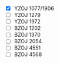 - [x] YZOJ 1077/1906
- [ ] YZOJ 1279
- [ ] YZOJ 1972
- [ ] BZOJ 1202
- [ ] BZOJ 1370
- [ ] BZOJ 2054
- [ ] BZOJ 4551
- [ ] BZOJ 4568